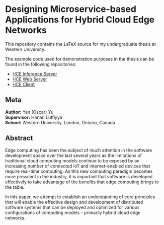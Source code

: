 # Designing Microservice-based Applications for Hybrid Cloud Edge Networks

This repository contains the LaTeX source for my undergraduate thesis at Western University.

The example code used for demonstration purposes in the thesis can be found in the following repositories:
- [HCE Inference Server](https://github.com/LordExodius/HCE-inference-server)
- [HCE Web Server](https://github.com/LordExodius/HCE-web-server)
- [HCE Client](https://github.com/LordExodius/HCE-client)

## Meta
**Author:** Yan (Oscar) Yu\
**Supervisor:** Hanan Lutfiyya\
**School:** Western University, London, Ontario, Canada

## Abstract

Edge computing has been the subject of much attention in the software development space over the last several years as the limitations of traditional cloud computing models continue to be exposed by an increasing number of connected IoT and internet-enabled devices that require real-time computing. As this new computing paradigm becomes more prevalent in the industry, it is important that software is developed effectively to take advantage of the benefits that edge computing brings to the table.

In this paper, we attempt to establish an understanding of core principles that will
enable the effective design and development of distributed software systems that can be
deployed and optimized for various configurations of computing models – primarily hybrid
cloud edge networks.